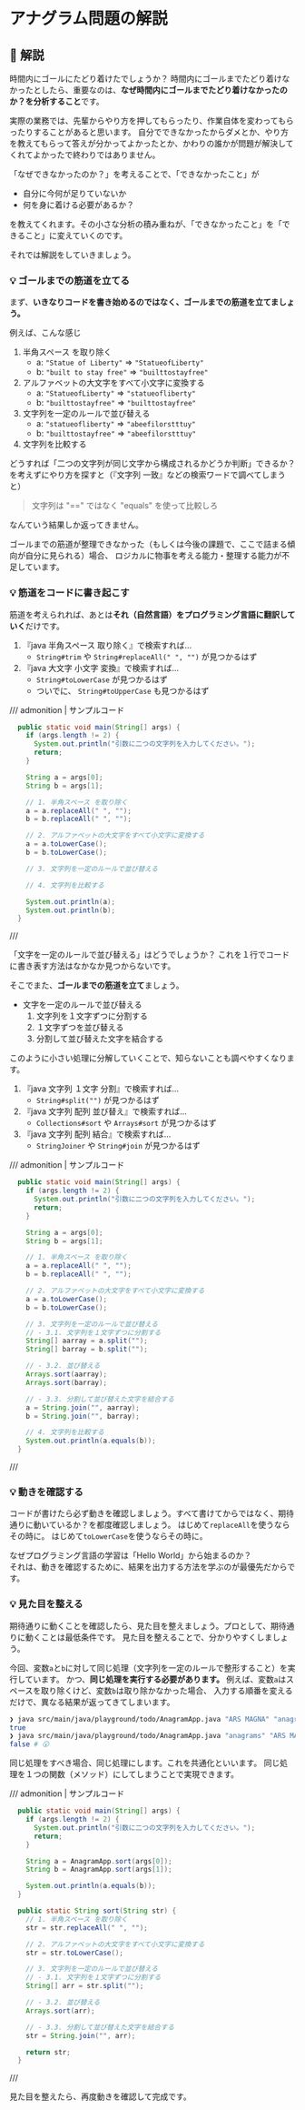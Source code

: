 # アナグラム問題の解説

## 🙋 解説

時間内にゴールにたどり着けたでしょうか？
時間内にゴールまでたどり着けなかったとしたら、重要なのは、**なぜ時間内にゴールまでたどり着けなかったのか？を分析すること**です。  

実際の業務では、先輩からやり方を押してもらったり、作業自体を変わってもらったりすることがあると思います。
自分でできなかったからダメとか、やり方を教えてもらって答えが分かってよかったとか、かわりの誰かが問題が解決してくれてよかったで終わりではありません。

「なぜできなかったのか？」を考えることで、「できなかったこと」が

- 自分に今何が足りていないか
- 何を身に着ける必要があるか？

を教えてくれます。その小さな分析の積み重ねが、「できなかったこと」を「できること」に変えていくのです。

それでは解説をしていきましょう。

### 💡 ゴールまでの筋道を立てる

まず、**いきなりコードを書き始めるのではなく、ゴールまでの筋道を立てましょう。**

例えば、こんな感じ

1. 半角スペース を取り除く
   - a: `"Statue of Liberty"` => `"StatueofLiberty"`
   - b: `"built to stay free"` => `"builttostayfree"`
2. アルファベットの大文字をすべて小文字に変換する
   - a: `"StatueofLiberty"` => `"statueofliberty"`
   - b: `"builttostayfree"` => `"builttostayfree"`
3. 文字列を一定のルールで並び替える
   - a: `"statueofliberty"` => `"abeefilorstttuy"`
   - b: `"builttostayfree"` => `"abeefilorstttuy"`
4. 文字列を比較する

どうすれば「二つの文字列が同じ文字から構成されるかどうか判断」できるか？
を考えずにやり方を探すと（『文字列 一致』などの検索ワードで調べてしまうと）

> 文字列は "==" ではなく "equals" を使って比較しろ  

なんていう結果しか返ってきません。

ゴールまでの筋道が整理できなかった（もしくは今後の課題で、ここで詰まる傾向が自分に見られる）場合、
ロジカルに物事を考える能力・整理する能力が不足しています。

### 💡 筋道をコードに書き起こす

筋道を考えられれば、あとは**それ（自然言語）をプログラミング言語に翻訳していく**だけです。

1. 『java 半角スペース 取り除く』で検索すれば…
   - `String#trim` や `String#replaceAll(" ", "")` が見つかるはず
2. 『java 大文字 小文字 変換』で検索すれば…
   - `String#toLowerCase` が見つかるはず
   - ついでに、 `String#toUpperCase` も見つかるはず

/// admonition | サンプルコード

```java title="AnagramApp.java" hl_lines="10-20"
  public static void main(String[] args) {
    if (args.length != 2) {
      System.out.println("引数に二つの文字列を入力してください。");
      return;
    }

    String a = args[0];
    String b = args[1];

    // 1. 半角スペース を取り除く
    a = a.replaceAll(" ", "");
    b = b.replaceAll(" ", "");

    // 2. アルファベットの大文字をすべて小文字に変換する
    a = a.toLowerCase();
    b = b.toLowerCase();

    // 3. 文字列を一定のルールで並び替える

    // 4. 文字列を比較する

    System.out.println(a);
    System.out.println(b);
  }
```

///

「文字を一定のルールで並び替える」はどうでしょうか？
これを１行でコードに書き表す方法はなかなか見つからないです。

そこでまた、**ゴールまでの筋道を立て**ましょう。

- 文字を一定のルールで並び替える
  1. 文字列を１文字ずつに分割する
  2. １文字ずつを並び替える
  3. 分割して並び替えた文字を結合する

このように小さい処理に分解していくことで、知らないことも調べやすくなります。

1. 『java 文字列 １文字 分割』で検索すれば…
   - `String#split("")` が見つかるはず
2. 『java 文字列 配列 並び替え』で検索すれば…
   - `Collections#sort` や `Arrays#sort` が見つかるはず
3. 『java 文字列 配列 結合』で検索すれば…
   - `StringJoiner` や `String#join` が見つかるはず

/// admonition | サンプルコード

```java title="AnagramApp.java" hl_lines="19-29 32"
  public static void main(String[] args) {
    if (args.length != 2) {
      System.out.println("引数に二つの文字列を入力してください。");
      return;
    }

    String a = args[0];
    String b = args[1];

    // 1. 半角スペース を取り除く
    a = a.replaceAll(" ", "");
    b = b.replaceAll(" ", "");

    // 2. アルファベットの大文字をすべて小文字に変換する
    a = a.toLowerCase();
    b = b.toLowerCase();

    // 3. 文字列を一定のルールで並び替える
    // - 3.1. 文字列を１文字ずつに分割する
    String[] aarray = a.split("");
    String[] barray = b.split("");

    // - 3.2. 並び替える
    Arrays.sort(aarray);
    Arrays.sort(barray);

    // - 3.3. 分割して並び替えた文字を結合する
    a = String.join("", aarray);
    b = String.join("", barray);

    // 4. 文字列を比較する
    System.out.println(a.equals(b));
  }
```

///

### 💡 動きを確認する

コードが書けたら必ず動きを確認しましょう。すべて書けてからではなく、期待通りに動いているか？を都度確認しましょう。
はじめて`replaceAll`を使うならその時に。
はじめて`toLowerCase`を使うならその時に。

なぜプログラミング言語の学習は「Hello World」から始まるのか？  
それは、動きを確認するために、結果を出力する方法を学ぶのが最優先だからです。

### 💡 見た目を整える

期待通りに動くことを確認したら、見た目を整えましょう。プロとして、期待通りに動くことは最低条件です。
見た目を整えることで、分かりやすくしましょう。

今回、変数`a`と`b`に対して同じ処理（文字列を一定のルールで整形すること）を実行しています。
かつ、**同じ処理を実行する必要があります。**
例えば、変数`a`はスペースを取り除くけど、変数`b`は取り除かなかった場合、
入力する順番を変えるだけで、異なる結果が返ってきてしまいます。

```bash
❯ java src/main/java/playground/todo/AnagramApp.java "ARS MAGNA" "anagrams"
true
❯ java src/main/java/playground/todo/AnagramApp.java "anagrams" "ARS MAGNA"
false # 😮
```

同じ処理をすべき場合、同じ処理にします。これを共通化といいます。
同じ処理を１つの関数（メソッド）にしてしまうことで実現できます。

/// admonition | サンプルコード

```java title="AnagramApp.java" hl_lines="7 8 13-31"
  public static void main(String[] args) {
    if (args.length != 2) {
      System.out.println("引数に二つの文字列を入力してください。");
      return;
    }

    String a = AnagramApp.sort(args[0]);
    String b = AnagramApp.sort(args[1]);

    System.out.println(a.equals(b));
  }

  public static String sort(String str) {
    // 1. 半角スペース を取り除く
    str = str.replaceAll(" ", "");

    // 2. アルファベットの大文字をすべて小文字に変換する
    str = str.toLowerCase();

    // 3. 文字列を一定のルールで並び替える
    // - 3.1. 文字列を１文字ずつに分割する
    String[] arr = str.split("");

    // - 3.2. 並び替える
    Arrays.sort(arr);

    // - 3.3. 分割して並び替えた文字を結合する
    str = String.join("", arr);

    return str;
  }
```

///

見た目を整えたら、再度動きを確認して完成です。
